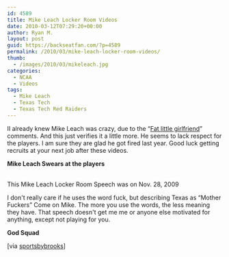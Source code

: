 ```yaml
---
id: 4589
title: Mike Leach Locker Room Videos
date: 2010-03-12T07:29:20+00:00
author: Ryan M.
layout: post
guid: https://backseatfan.com/?p=4589
permalink: /2010/03/mike-leach-locker-room-videos/
thumb:
  - /images/2010/03/mikeleach.jpg
categories:
  - NCAA
  - Videos
tags:
  - Mike Leach
  - Texas Tech
  - Texas Tech Red Raiders
---
```


<div class="entry">
  <p>
    II already knew Mike Leach was crazy, due to the &#8220;<a href="https://backseatfan.com/index.php/2009/10/mike-leach-on-fat-little-girlfriends/">Fat little girlfriend</a>&#8221; comments. And this just verifies it a little more. He seems to lack respect for the players. I am sure they are glad he got fired last year. Good luck getting recruits at your next job after these videos.
  </p>

  <p>
    <strong>Mike Leach Swears at the players<br /> </strong><br />
  </p>

  <p>
    This Mike Leach Locker Room Speech was on Nov. 28, 2009
  </p>

  <p>
    I don't really care if he uses the word fuck, but describing Texas as &#8220;Mother Fuckers&#8221; Come on Mike. The more you use the words, the less meaning they have. That speech doesn't get me me or anyone else motivated for anything, except not playing for you.
  </p>

  <p>
    <strong>God Squad</strong>
  </p>

  <p>
  </p>

  <p>
    [via <a href="http://www.sportsbybrooks.com/videos-mike-leach-locker-room-rants-released-28023">sportsbybrooks</a>]
  </p>
</div>
